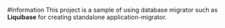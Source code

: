 #Information
This project is a sample of using database migrator such as **Liquibase** 
for creating standalone application-migrator.
